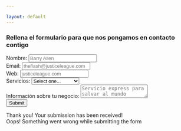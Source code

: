 ```yaml
---

layout: default
---
```


<div class="contact-cover">
    <div class="contact-cover__container w-container">
      <h3 class="contact-cover__title">Rellena el formulario para que nos pongamos en contacto contigo</h3>
      <div class="contact-cover__card w-form">
        <form class="contact-cover__form" data-name="Email Form" id="email-form" name="email-form" action="https://formspree.io/joaquin@growthmile.com" method="POST">
          <div class="contact-cover__form__row">
            <label class="contact-cover__label" for="name">Nombre:</label>
            <input class="w-input" data-name="Name" id="name" maxlength="256" name="name" placeholder="Barry Allen" required="required" type="text">
          </div>
          <div class="contact-cover__form__row">
            <label class="contact-cover__label" for="email">Email:</label>
            <input class="w-input" data-name="Email" id="email" maxlength="256" name="email" placeholder="theflash@justiceleague.com" required="required" type="email">
          </div>
          <div class="contact-cover__form__row">
            <label class="contact-cover__label" for="Web-2">Web:</label>
            <input class="w-input" data-name="Web" id="Web-2" maxlength="256" name="Web" placeholder="justiceleague.com" type="text">
          </div>
          <div class="contact-cover__form__row">
            <label class="contact-cover__label" for="services">Servicios:</label>
            <select class="w-select" data-name="services" id="services" name="services">
              <option value="">Select one...</option>
              <option value="desarrollo">Desarrollo Web</option>
              <option value="analitica">Analítica Digital</option>
              <option value="empezando">Estoy empezando</option>
            </select>
          </div>
          <div class="contact-cover__form__row">
            <label class="contact-cover__label" for="informacion">Información sobre tu negocio:</label>
            <textarea class="w-input" data-name="informacion" id="informacion" maxlength="5000" name="informacion" placeholder="Servicio express para salvar al mundo"></textarea>
          </div>
          <div class="contact-cover__cta-container">
            <input class="w-button" data-wait="Please wait..." type="submit" value="Submit">
          </div>
        </form>
        <div class="w-form-done">
          <div>Thank you! Your submission has been received!</div>
        </div>
        <div class="w-form-fail">
          <div>Oops! Something went wrong while submitting the form</div>
        </div>
      </div>
    </div>
  </div>